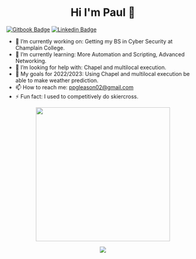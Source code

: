 <h1 align='center'> <width="50"> Hi I'm Paul 👋</h1> 
 
[![Gitbook Badge](https://img.shields.io/badge/GitBook-7B36ED?style=for-the-badge&logo=gitbook&logoColor=white)](https://gitbook.paulgleason.dev)
[![Linkedin Badge](https://img.shields.io/badge/LinkedIn-0077B5?style=for-the-badge&logo=linkedin&logoColor=white)](https://www.linkedin.com/in/paulpgleason/)

 
<!--
**ChampPG/ChampPG** is a ✨ _special_ ✨ repository because its `README.md` (this file) appears on your GitHub profile.

Here are some ideas to get you started:
-->
* 🔭 I’m currently working on: Getting my BS in Cyber Security at Champlain College.
* 🌱 I’m currently learning: More Automation and Scripting, Advanced Networking.
* 🤔 I’m looking for help with: Chapel and multilocal execution.
* 💬 My goals for 2022/2023: Using Chapel and multilocal execution be able to make weather prediction.
* 📫 How to reach me: ppgleason02@gmail.com
* ⚡ Fun fact: I used to competitively do skiercross.


<!-- [![Anurag's GitHub stats](https://github-readme-stats.vercel.app/api?username=ChampPG)](https://github.com/anuraghazra/github-readme-stats) -->
<!-- [![Top Langs](https://github-readme-stats.vercel.app/api/top-langs/?username=ChampPG)](https://github.com/anuraghazra/github-readme-stats) -->

<p align='center'>
  <a href="#"><img src="https://github-readme-stats.vercel.app/api?username=ChampPG&show_icons=true&count_private=true&theme=dark" width="350"></a>
</p>

<p align='center'>
  <a><img src="https://github-readme-stats.vercel.app/api/top-langs/?username=ChampPG&langs_count=5&theme=dark" /></a>
</p>
